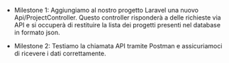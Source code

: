 - Milestone 1:
Aggiungiamo al nostro progetto Laravel una nuovo Api/ProjectController. Questo controller risponderà a delle richieste via API e si occuperà di restituire la lista dei progetti presenti nel database in formato json.

- Milestone 2:
Testiamo la chiamata API tramite Postman e assicuriamoci di ricevere i dati correttamente.